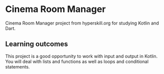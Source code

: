 # Cinema Room Manager

Cinema Room Manager project from hyperskill.org for studying Kotlin and Dart.

## Learning outcomes

This project is a good opportunity to work with input and output in Kotlin. You will deal with lists and functions as well as loops and conditional statements.
